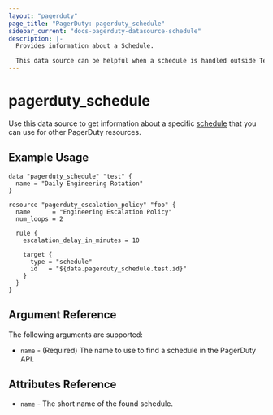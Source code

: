 ```yaml
---
layout: "pagerduty"
page_title: "PagerDuty: pagerduty_schedule"
sidebar_current: "docs-pagerduty-datasource-schedule"
description: |-
  Provides information about a Schedule.

  This data source can be helpful when a schedule is handled outside Terraform but still want to reference it in other resources.
---
```


# pagerduty\_schedule

Use this data source to get information about a specific [schedule][1] that you can use for other PagerDuty resources.

## Example Usage

```hcl
data "pagerduty_schedule" "test" {
  name = "Daily Engineering Rotation"
}

resource "pagerduty_escalation_policy" "foo" {
  name      = "Engineering Escalation Policy"
  num_loops = 2

  rule {
    escalation_delay_in_minutes = 10

    target {
      type = "schedule"
      id   = "${data.pagerduty_schedule.test.id}"
    }
  }
}
```

## Argument Reference

The following arguments are supported:

* `name` - (Required) The name to use to find a schedule in the PagerDuty API.

## Attributes Reference
* `name` - The short name of the found schedule.

[1]: https://v2.developer.pagerduty.com/v2/page/api-reference#!/Schedules/get_schedules
